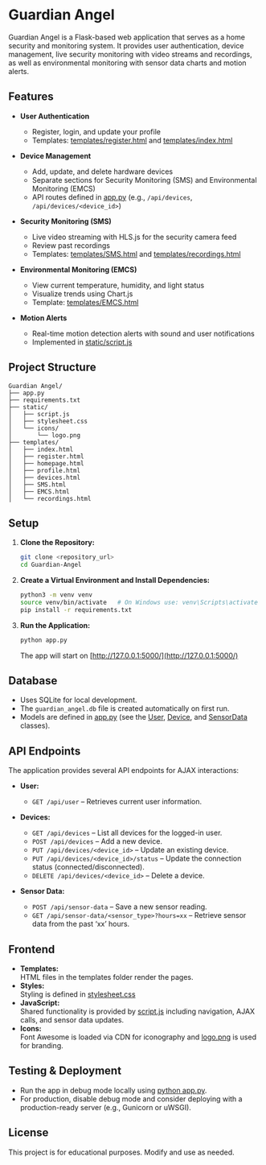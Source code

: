 # Guardian Angel

Guardian Angel is a Flask-based web application that serves as a home security and monitoring system. It provides user authentication, device management, live security monitoring with video streams and recordings, as well as environmental monitoring with sensor data charts and motion alerts.

## Features

- **User Authentication**  
  - Register, login, and update your profile  
  - Templates: [templates/register.html](templates/register.html) and [templates/index.html](templates/index.html)

- **Device Management**  
  - Add, update, and delete hardware devices  
  - Separate sections for Security Monitoring (SMS) and Environmental Monitoring (EMCS)  
  - API routes defined in [app.py](app.py) (e.g., `/api/devices`, `/api/devices/<device_id>`)

- **Security Monitoring (SMS)**  
  - Live video streaming with HLS.js for the security camera feed  
  - Review past recordings  
  - Templates: [templates/SMS.html](templates/SMS.html) and [templates/recordings.html](templates/recordings.html)

- **Environmental Monitoring (EMCS)**  
  - View current temperature, humidity, and light status  
  - Visualize trends using Chart.js  
  - Template: [templates/EMCS.html](templates/EMCS.html)

- **Motion Alerts**  
  - Real-time motion detection alerts with sound and user notifications  
  - Implemented in [static/script.js](static/script.js)

## Project Structure
```
Guardian Angel/
├── app.py
├── requirements.txt
├── static/
│   ├── script.js
│   ├── stylesheet.css
│   └── icons/
│       └── logo.png
├── templates/
│   ├── index.html
│   ├── register.html
│   ├── homepage.html
│   ├── profile.html
│   ├── devices.html
│   ├── SMS.html
│   ├── EMCS.html
│   └── recordings.html
```

## Setup

1. **Clone the Repository:**

    ```sh
    git clone <repository_url>
    cd Guardian-Angel
    ```

2. **Create a Virtual Environment and Install Dependencies:**

    ```sh
    python3 -m venv venv
    source venv/bin/activate   # On Windows use: venv\Scripts\activate
    pip install -r requirements.txt
    ```

3. **Run the Application:**

    ```sh
    python app.py
    ```

    The app will start on [http://127.0.0.1:5000/](http://127.0.0.1:5000/)

## Database

- Uses SQLite for local development.
- The `guardian_angel.db` file is created automatically on first run.
- Models are defined in [app.py](http://_vscodecontentref_/12) (see the [User](http://_vscodecontentref_/13), [Device](http://_vscodecontentref_/14), and [SensorData](http://_vscodecontentref_/15) classes).

## API Endpoints

The application provides several API endpoints for AJAX interactions:

- **User:**
  - `GET /api/user` – Retrieves current user information.

- **Devices:**  
  - `GET /api/devices` – List all devices for the logged-in user.
  - `POST /api/devices` – Add a new device.
  - `PUT /api/devices/<device_id>` – Update an existing device.
  - `PUT /api/devices/<device_id>/status` – Update the connection status (connected/disconnected).
  - `DELETE /api/devices/<device_id>` – Delete a device.

- **Sensor Data:**  
  - `POST /api/sensor-data` – Save a new sensor reading.
  - `GET /api/sensor-data/<sensor_type>?hours=xx` – Retrieve sensor data from the past ‘xx’ hours.

## Frontend

- **Templates:**  
  HTML files in the templates folder render the pages.
- **Styles:**  
  Styling is defined in [stylesheet.css](http://_vscodecontentref_/16)
- **JavaScript:**  
  Shared functionality is provided by [script.js](http://_vscodecontentref_/17) including navigation, AJAX calls, and sensor data updates.
- **Icons:**  
  Font Awesome is loaded via CDN for iconography and [logo.png](http://_vscodecontentref_/18) is used for branding.

## Testing & Deployment

- Run the app in debug mode locally using [python app.py](http://_vscodecontentref_/19).  
- For production, disable debug mode and consider deploying with a production-ready server (e.g., Gunicorn or uWSGI).

## License

This project is for educational purposes. Modify and use as needed.

